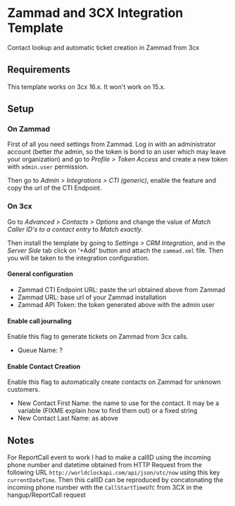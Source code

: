 # Zammad and 3CX Integration Template
Contact lookup and automatic ticket creation in Zammad from 3cx

## Requirements

This template works on 3cx 16.x. It won't work on 15.x.

## Setup

### On Zammad

First of all you need settings from Zammad. Log in with an administrator account (better *the* admin, so the token is bond to an user which
may leave your organization) and go to *Profile > Token Access* and create a new token with `admin.user` permission.

Then go to *Admin > Integrations > CTI (generic)*, enable the feature and copy the url of the CTI Endpoint.


### On 3cx

Go to *Advanced > Contacts > Options* and change the value of *Match Caller ID's to a contact entry* to *Match exactly*.

Then install the template by going to *Settings > CRM Integration*, and in the 
*Server Side* tab click on '+Add' button and attach the `zammad.xml` file. 
Then you will be taken to the integration configuration.

#### General configuration

* Zammad CTI Endpoint URL: paste the url obtained above from Zammad
* Zammad URL: base url of your Zammad installation
* Zammad API Token: the token generated above with the admin user

#### Enable call journaling

Enable this flag to generate tickets on Zammad from 3cx calls.

* Queue Name: ?

#### Enable Contact Creation

Enable this flag to automatically create contacts on Zammad for unknown customers.

* New Contact First Name: the name to use for the contact. It may be a variable (FIXME explain how to find them out) or a fixed string
* New Contact Last Name: as above


## Notes

For ReportCall event to work I had to make a callID using the incoming phone number and datetime obtained from HTTP Request from the following URL
`http://worldclockapi.com/api/json/utc/now` using this key `currentDateTime`. 
Then this callID can be reproduced by concatonating the incoming phone number with the `CallStartTimeUTC` from 3CX in the hangup/ReportCall request
